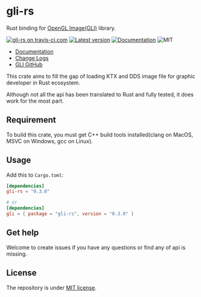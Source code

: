 # gli-rs

Rust binding for [OpenGL Image(GLI)](https://github.com/g-truc/gli) library.

[![gli-rs on travis-ci.com](https://api.travis-ci.org/Houjuu-Nue/gli-rs.svg?branch=master)](https://travis-ci.com/Houjuu-Nue/gli-rs)
[![Latest version](https://img.shields.io/crates/g/gli-rs.svg)](https://crates.io/crates/gli-rs)
[![Documentation](https://docs.rs/gli-rs/badge.svg)](https://docs.rs/gli-rs)
![MIT](https://img.shields.io/badge/license-MIT-blue.svg)

- [Documentation](https://docs.rs/gli-rs)
- [Change Logs](./CHANGELOG.md)
- [GLI GitHub](https://github.com/g-truc/gli)

This crate aims to fill the gap of loading KTX and DDS image file for graphic developer in Rust ecosystem.

Although not all the api has been translated to Rust and fully tested, it does work for the most part.

## Requirement

To build this crate, you must get C++ build tools installed(clang on MacOS, MSVC on Windows, gcc on Linux).

## Usage

Add this to `Cargo.toml`:

```toml
[dependencies]
gli-rs = "0.3.0"

# or
[dependencies]
gli = { package = "gli-rs", version = "0.3.0" }
```

## Get help

Welcome to create issues if you have any questions or find any of api is missing.

## License

The repository is under [MIT license](http://opensource.org/licenses/MIT).

